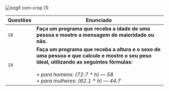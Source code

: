 ![ezgif com-crop (1)](https://user-images.githubusercontent.com/125037138/224166045-f6ca9177-da70-4b27-88c9-ba862a437f6d.jpg)

| Questões | Enunciado |
| ------------- | -------------- |
|  `18`  | **Faça um programa que receba a idade de uma pessoa e mostre a mensagem de maioridade ou não.** |
|  `19`  | **Faça um programa que receba a altura e o sexo de uma pessoa e que calcule e mostre o seu peso ideal, utilizando as seguintes fórmulas:** <br> <br> _+ para homens: (72.7 * h) — 58_ <br> _+ para mulheres: (62.1 * h) — 44.7_ |
